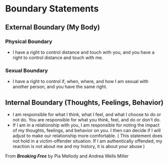 # Boundary Statements
## External Boundary (My Body)
### Physical Boundary
* I have a right to control distance and touch with you, and you have a right to control distance and touch with me.
### Sexual Boundary
* I have a right to control if, when, where, and how I am sexual with another person, and you have the same right.
## Internal Boundary (Thoughts, Feelings, Behavior)
* I am responsible for what I think, what I feel, and what I choose to do or not do. You are responsible for what you
think, feel, and do or don't do.
* If I am in a relationship with you, I am responsible for noting the impact of my thoughts, feelings, and behavior on you.
I then can decide if I will adjust to make our relationship more comfortable.
( This statement does not hold in a victim-offender situation. If I am authentically offended, my reaction
is not about me and my history, it is about your abuse )

From **_Breaking Free_** by Pia Mellody and Andrea Wells Miller
